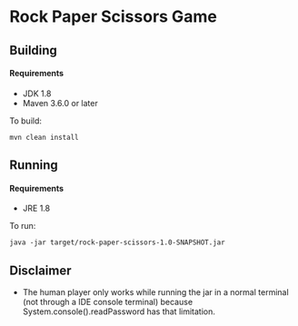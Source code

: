 # Rock Paper Scissors Game

## Building

#### Requirements
- JDK 1.8
- Maven 3.6.0 or later
 
To build:
```
mvn clean install
```

## Running
#### Requirements
- JRE 1.8

To run:
```
java -jar target/rock-paper-scissors-1.0-SNAPSHOT.jar
```

## Disclaimer
- The human player only works while running the jar in a normal terminal (not through a IDE console terminal) because System.console().readPassword has that limitation.
